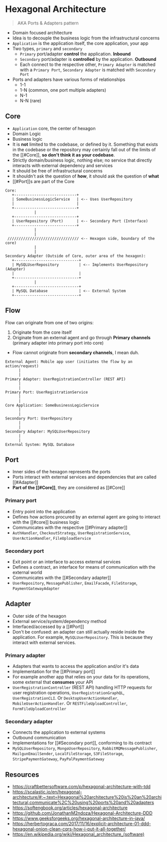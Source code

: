 # Hexagonal Architecture

> AKA Ports & Adapters pattern


- Domain focused architecture
- Idea is to decouple the business logic from the infrastructural concerns
- `Application` is the application itself, the core application, your app
- Two types, `primary` and `secondary`
	- `Primary` port/adapter **control** the application. **Inbound**
	- `Secondary` port/adapter is **controlled** by the application. **Outbound**
	- Each connect to the respective other, `Primary Adapter` is matched with a `Primary Port`, `Secondary Adapter` is matched with `Secondary Port`
- Ports and adapters have various forms of relationships
	- 1-1
	- 1-N (common, one port multiple adapters)
	- N-1
	- N-N (rare)

## Core

- `Application` core, the center of hexagon
- Domain Logic
- Business logic
- It is **not** limited to the codebase, or defined by it. Something that exists in the codebase or the repository may certainly fall out of the limits of the [[#Core]], **so don't think it as your codebase**.
- Strictly domain/business logic, nothing else; no service that directly interacts with external dependency and services
- It should be free of infrastructural concerns
- It shouldn't ask the question of **how**, it should ask the question of **what**
- [[#Port]]s are part of the Core


```
Core:
   +----------------------------+
   | SomeBusinessLogicService   | <-- Uses UserRepository
   |                            |
   +----------------------------+
             |
   +----------------------------+
   | UserRepository (Port)      | <-- Secondary Port (Interface)
   +----------------------------+
             |
             |
 //////////////////////////////// <-- Hexagon side, boundary of the core)
			 |
			 |
Secondary Adapter (Outside of Core, outer area of the hexagon):
   +-----------------------------+
   | MySQLUserRepository         | <-- Implements UserRepository (Adapter)
   |                             |
   +-----------------------------+
             |
   +-----------------------------+
   | MySQL Database              | <-- External System
   +-----------------------------+

```


## Flow

Flow can originate from one of two origins:
1. Originate from the core itself
2. Originate from an external agent and go through **Primary channels** (primary adapter into primary port into core)

- Flow cannot originate from **secondary channels**, I mean duh.

```
External Agent: Mobile app user (initiates the flow by an action/request)
      |
      |
Primary Adapter: UserRegistrationController (REST API)
      |
      |
Primary Port: UserRegistrationService
      |
      |
Core Application: SomeBusinessLogicService
      |
      |
Secondary Port: UserRepository
      |
      |
Secondary Adapter: MySQLUserRepository
      |
      |
External System: MySQL Database

```
## Port

- Inner sides of the hexagon represents the ports
- Ports interact with external services and dependencies that are called [[#Adapter]]
- **Part of the [[#Core]]**, they are considered as [[#Core]]

### Primary port

- Entry point into the application
- Defines how actions procured by an external agent are going to interact with the [[#core]] business logic
- Communicates with the respective [[#Primary adapter]]
- `AuthHandler`, `CheckoutStrategy`, `UserRegistrationService`, `UserActionHandler`, `FileUploadService`


### Secondary port

- Exit point or an interface to access external services
- Defines a contract, an interface for means of communication with the external world
- Communicates with the [[#Secondary adapter]]
- `UserRepository`, `MessagePublisher`, `EmailFacade`, `FileStorage`, `PaymentGatewayAdapter`



## Adapter

- Outer side of the hexagon
- External service/system/dependency method
- Interfaced/accessed by a [[#Port]]
- Don't be confused: an adapter can still actually reside inside the application. For example, `MySQLUserRepository`. This is because they interact with external services.

### Primary adapter

- Adapters that wants to access the application and/or it's data
- Implementation for the [[#Primary port]]
- For example another app that relies on your data for its operations, some external that **consumes** your API
- `UserRegistrationController` (REST API) handling HTTP requests for user registration operations, `UserRegistrationGraphQL`, `UserRegistrationCLI`. Or `DesktopUserActionHandler`, `MobileUserActionHandler`. Or `RESTFileUploadController`, `FormFileUploadController`


### Secondary adapter

- Connects the application to external systems
- Outbound communication
- Implementations for [[#Secondary port]], conforming to its contract
- `MySQLUserRepository`, `MongoUserRepository`, `RabbitMQMessagePublisher`, `MailgunEmailSender`, `LocalFileStorage`, `S3FileStorage`, `StripePaymentGateway`, `PayPalPaymentGateway`




## Resources

- https://craftbettersoftware.com/p/hexagonal-architecture-with-tdd
- https://scalastic.io/en/hexagonal-architecture/#:~:text=Hexagonal%20architecture%20is%20an%20architectural,communicate%2C%20using%20ports%20and%20adapters
- https://softengbook.org/articles/hexagonal-architecture
- https://github.com/JonathanM2ndoza/Hexagonal-Architecture-DDD
- https://www.geeksforgeeks.org/hexagonal-architecture-in-java/
- https://herbertograca.com/2017/11/16/explicit-architecture-01-ddd-hexagonal-onion-clean-cqrs-how-i-put-it-all-together/
- https://en.wikipedia.org/wiki/Hexagonal_architecture_(software)